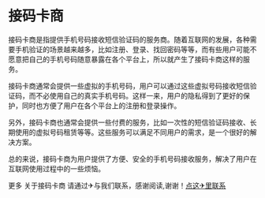 # 接码卡商

接码卡商是指提供手机号码接收短信验证码的服务商。随着互联网的发展，各种需要手机验证的场景越来越多，比如注册、登录、找回密码等等，而有些用户可能不愿意把自己的手机号码随意暴露在各个平台上，所以就产生了接码卡商这样的服务。

接码卡商通常会提供一些虚拟的手机号码，用户可以通过这些虚拟号码接收短信验证码，而不必使用自己的真实手机号码。这样一来，用户的隐私得到了更好的保护，同时也方便了用户在各个平台上的注册和登录操作。

另外，接码卡商也通常会提供一些付费的服务，比如一次性的短信验证码接收、长期使用的虚拟号码租赁等等。这些服务可以满足不同用户的需求，是一个很好的解决方案。

总的来说，接码卡商为用户提供了方便、安全的手机号码接收服务，解决了用户在互联网使用过程中的一些烦恼。

更多 关于接码卡商 请通过✈与我们联系，感谢阅读,谢谢！[点这✈里联系](https://d.k02.cc)